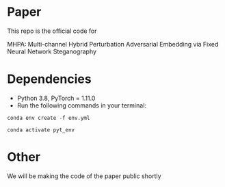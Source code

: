 # Paper

This repo is the official code for 

MHPA: Multi-channel Hybrid Perturbation Adversarial Embedding via Fixed Neural Network Steganography

# Dependencies

* Python 3.8, PyTorch = 1.11.0
* Run the following commands in your terminal:
  
```
conda env create -f env.yml
```

```
conda activate pyt_env
```

# Other
We will be making the code of the paper public shortly
